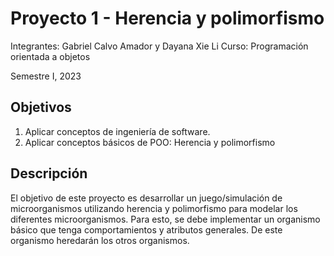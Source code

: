 # Proyecto 1 - Herencia y polimorfismo
Integrantes: Gabriel Calvo Amador y Dayana Xie Li 
Curso: Programación orientada a objetos

Semestre I, 2023

## Objetivos
1. Aplicar conceptos de ingeniería de software.
2. Aplicar conceptos básicos de POO: Herencia y polimorfismo

## Descripción
El objetivo de este proyecto es desarrollar un juego/simulación de
microorganismos utilizando herencia y polimorfismo para modelar
los diferentes microorganismos. Para esto, se debe implementar un
organismo básico que tenga comportamientos y atributos generales.
De este organismo heredarán los otros organismos.